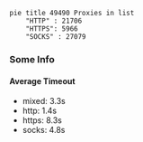 
```mermaid
pie title 49490 Proxies in list
    "HTTP" : 21706
    "HTTPS": 5966
    "SOCKS" : 27079
```

### Some Info
#### Average Timeout

- mixed: 3.3s
- http: 1.4s
- https: 8.3s
- socks: 4.8s